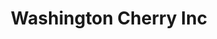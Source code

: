 ---
title: "Washington Cherry Inc"
url: /brooklyn/washington-cherry-inc-mermaid-avenue/
shop: supermarket
---
